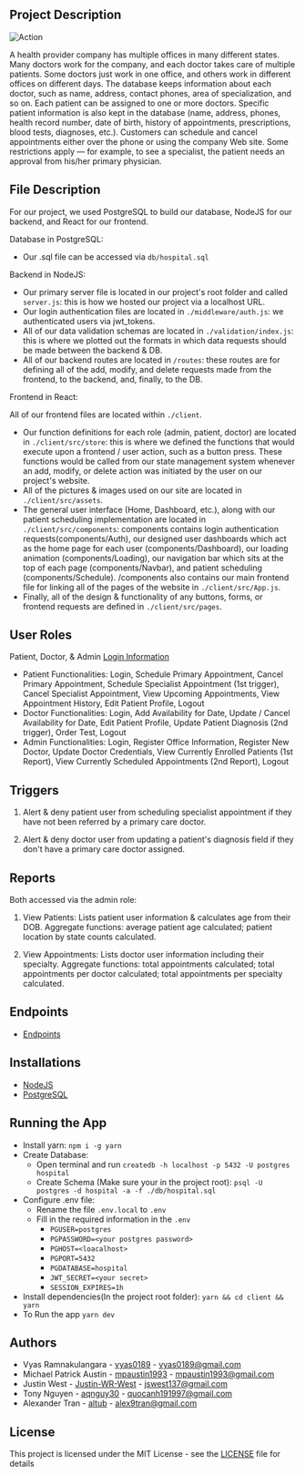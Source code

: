 ## Project Description

![Action](https://img.shields.io/github/workflow/status/vyas0189/COSC-3380-Database/server?style=for-the-badge)

A health provider company has multiple offices in many different states. Many doctors work for the company, and each doctor takes care of multiple patients. Some doctors just work in one office, and others work in different offices on different days. The database keeps information about each doctor, such as name, address, contact phones, area of specialization, and so on. Each patient can be assigned to one or more doctors. Specific patient information is also kept in the database (name, address, phones, health record number, date of birth, history of appointments, prescriptions, blood tests, diagnoses, etc.). Customers can schedule and cancel appointments either over the phone or using the company Web site. Some restrictions apply — for example, to see a specialist, the patient needs an approval from his/her primary physician.

## File Description

For our project, we used PostgreSQL to build our database, NodeJS for our backend, and React for our frontend.

Database in PostgreSQL:

-  Our .sql file can be accessed via `db/hospital.sql`

Backend in NodeJS:

-  Our primary server file is located in our project's root folder and called `server.js`: this is how we hosted our project via a localhost URL.
-  Our login authentication files are located in `./middleware/auth.js`: we authenticated users via jwt_tokens.
-  All of our data validation schemas are located in `./validation/index.js`: this is where we plotted out the formats in which data requests should be made between the backend & DB.
-  All of our backend routes are located in `/routes`: these routes are for defining all of the add, modify, and delete requests made from the frontend, to the backend, and, finally, to the DB.

Frontend in React:

All of our frontend files are located within `./client`.

-  Our function definitions for each role (admin, patient, doctor) are located in `./client/src/store`: this is where we defined the functions that would execute upon a frontend / user action, such as a button press. These functions would be called from our state management system whenever an add, modify, or delete action was initiated by the user on our project's website.
-  All of the pictures & images used on our site are located in `./client/src/assets`.
-  The general user interface (Home, Dashboard, etc.), along with our patient scheduling implementation are located in `./client/src/components`: components contains login authentication requests(components/Auth), our designed user dashboards which act as the home page for each user (components/Dashboard), our loading animation (components/Loading), our navigation bar which sits at the top of each page (components/Navbar), and patient scheduling (components/Schedule).
   /components also contains our main frontend file for linking all of the pages of the website in `./client/src/App.js`.
-  Finally, all of the design & functionality of any buttons, forms, or frontend requests are defined in `./client/src/pages`.

## User Roles

Patient, Doctor, & Admin 
[Login Information](login_credentials.txt)

* Patient Functionalities: Login, Schedule Primary Appointment, Cancel Primary Appointment, Schedule Specialist Appointment (1st trigger), Cancel Specialist Appointment, View Upcoming Appointments, View Appointment History, Edit Patient Profile, Logout
* Doctor Functionalities: Login, Add Availability for Date, Update / Cancel Availability for Date, Edit Patient Profile, Update Patient Diagnosis (2nd trigger), Order Test, Logout
* Admin Functionalities: Login, Register Office Information, Register New Doctor, Update Doctor Credentials, View Currently Enrolled Patients (1st Report), View Currently Scheduled Appointments (2nd Report), Logout

## Triggers

1. Alert & deny patient user from scheduling specialist appointment if they have not been referred by a primary care doctor.

2. Alert & deny doctor user from updating a patient's diagnosis field if they don't have a primary care doctor assigned.

## Reports

Both accessed via the admin role:

1. View Patients: Lists patient user information & calculates age from their DOB. Aggregate functions: average patient age calculated; patient location by state counts calculated.

2. View Appointments: Lists doctor user information including their specialty. Aggregate functions: total appointments calculated; total appointments per doctor calculated; total appointments per specialty calculated.

## Endpoints

-  [Endpoints](https://docs.google.com/document/d/1IZt0xx74_QdcJU11Wx9hEhIFpjrjFrUtU-dv9GSCMFs/edit?usp=sharing)

## Installations

-  [NodeJS](https://nodejs.org/en/download/)
-  [PostgreSQL](https://www.postgresql.org/download/)

## Running the App

-  Install yarn: `npm i -g yarn`
-  Create Database:
   -  Open terminal and run `createdb -h localhost -p 5432 -U postgres hospital`
   -  Create Schema (Make sure your in the project root): `psql -U postgres -d hospital -a -f ./db/hospital.sql`
-  Configure .env file:
   -  Rename the file `.env.local` to `.env`
   -  Fill in the required information in the `.env`
      -  `PGUSER=postgres`
      -  `PGPASSWORD=<your postgres password>`
      -  `PGHOST=<loacalhost>`
      -  `PGPORT=5432`
      -  `PGDATABASE=hospital`
      -  `JWT_SECRET=<your secret>`
      -  `SESSION_EXPIRES=1h`
-  Install dependencies(In the project root folder): `yarn && cd client && yarn`
-  To Run the app `yarn dev`

## Authors

-  Vyas Ramnakulangara - [vyas0189](https://github.com/vyas0189) - vyas0189@gmail.com
-  Michael Patrick Austin - [mpaustin1993](https://github.com/mpaustin1993) - mpaustin1993@gmail.com
-  Justin West - [Justin-WR-West](https://github.com/Justin-WR-West) - jswest137@gmail.com
-  Tony Nguyen - [aqnguy30](https://github.com/aqnguy30) - quocanh191997@gmail.com
-  Alexander Tran - [altub](https://github.com/altub) - alex9tran@gmail.com

## License

This project is licensed under the MIT License - see the [LICENSE](LICENSE) file for details
